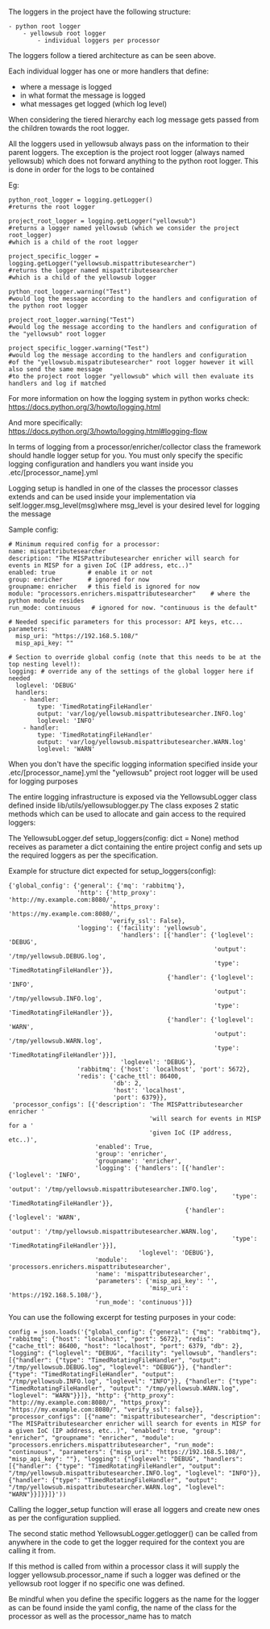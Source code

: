 The loggers in the project have the following structure:

```
- python root logger
    - yellowsub root logger
        - individual loggers per processor
```

The loggers follow a tiered architecture as can be seen above.

Each individual logger has one or more handlers that define:
* where a message is logged
* in what format the message is logged
* what messages get logged (which log level)

When considering the tiered hierarchy each log message gets passed from the children towards the root logger.

All the loggers used in yellowsub always pass on the information to their parent loggers. 
The exception is the project root logger (always named yellowsub) which does not forward anything to the python root logger. 
This is done in order for the logs to be contained


Eg:
```
python_root_logger = logging.getLogger() 
#returns the root logger

project_root_logger = logging.getLogger("yellowsub") 
#returns a logger named yellowsub (which we consider the project root_logger)
#which is a child of the root logger

project_specific_logger = logging.getLogger("yellowsub.mispattributesearcher") 
#returns the logger named mispattributesearcher
#which is a child of the yellowsub logger

python_root_logger.warning("Test")
#would log the message according to the handlers and configuration of the python root logger

project_root_logger.warning("Test")
#would log the message according to the handlers and configuration of the "yellowsub" root logger

project_specific_logger.warning("Test")
#would log the message according to the handlers and configuration 
#of the "yellowsub.mispatributesearcher" root logger however it will also send the same message
#to the project root logger "yellowsub" which will then evaluate its handlers and log if matched
```

For more information on how the logging system in python works check: https://docs.python.org/3/howto/logging.html

And more specifically: https://docs.python.org/3/howto/logging.html#logging-flow

In terms of logging from a processor/enricher/collector class the framework should handle logger setup for you. 
You must only specify the specific logging configuration and handlers you want inside you .etc/[processor_name].yml

Logging setup is handled in one of the classes the processor classes extends and can be used inside your implementation 
via self.logger.msg_level(msg)where msg_level is your desired level for logging the message

Sample config:
```buildoutcfg
# Minimum required config for a processor:
name: mispattributesearcher
description: "The MISPattributesearcher enricher will search for events in MISP for a given IoC (IP address, etc..)"
enabled: true         # enable it or not
group: enricher       # ignored for now
groupname: enricher   # this field is ignored for now
module: "processors.enrichers.mispattributesearcher"    # where the python module resides
run_mode: continuous   # ignored for now. "continuous is the default"

# Needed specific parameters for this processor: API keys, etc...
parameters:
  misp_uri: "https://192.168.5.108/"
  misp_api_key: ""

# Section to override global config (note that this needs to be at the top nesting level!):
logging: # override any of the settings of the global logger here if needed
  loglevel: 'DEBUG'
  handlers:
    - handler:
        type: 'TimedRotatingFileHandler'
        output: 'var/log/yellowsub.mispattributesearcher.INFO.log'
        loglevel: 'INFO'
    - handler:
        type: 'TimedRotatingFileHandler'
        output: 'var/log/yellowsub.mispattributesearcher.WARN.log'
        loglevel: 'WARN'
```

When you don't have the specific logging information specified inside your .etc/[processor_name].yml the "yellowsub" 
project root logger will be used for logging purposes

The entire logging infrastructure is exposed via the YellowsubLogger class defined inside lib/utils/yellowsublogger.py
The class exposes 2 static methods which can be used to allocate and gain access to the required loggers:

The YellowsubLogger.def setup_loggers(config: dict = None) method receives as parameter a dict containing the entire 
project config and sets up the required loggers as per the specification.

Example for structure dict expected for setup_loggers(config):
```buildoutcfg
{'global_config': {'general': {'mq': 'rabbitmq'},
                   'http': {'http_proxy': 'http://my.example.com:8080/',
                            'https_proxy': 'https://my.example.com:8080/',
                            'verify_ssl': False},
                   'logging': {'facility': 'yellowsub',
                               'handlers': [{'handler': {'loglevel': 'DEBUG',
                                                         'output': '/tmp/yellowsub.DEBUG.log',
                                                         'type': 'TimedRotatingFileHandler'}},
                                            {'handler': {'loglevel': 'INFO',
                                                         'output': '/tmp/yellowsub.INFO.log',
                                                         'type': 'TimedRotatingFileHandler'}},
                                            {'handler': {'loglevel': 'WARN',
                                                         'output': '/tmp/yellowsub.WARN.log',
                                                         'type': 'TimedRotatingFileHandler'}}],
                               'loglevel': 'DEBUG'},
                   'rabbitmq': {'host': 'localhost', 'port': 5672},
                   'redis': {'cache_ttl': 86400,
                             'db': 2,
                             'host': 'localhost',
                             'port': 6379}},
 'processor_configs': [{'description': 'The MISPattributesearcher enricher '
                                       'will search for events in MISP for a '
                                       'given IoC (IP address, etc..)',
                        'enabled': True,
                        'group': 'enricher',
                        'groupname': 'enricher',
                        'logging': {'handlers': [{'handler': {'loglevel': 'INFO',
                                                              'output': '/tmp/yellowsub.mispattributesearcher.INFO.log',
                                                              'type': 'TimedRotatingFileHandler'}},
                                                 {'handler': {'loglevel': 'WARN',
                                                              'output': '/tmp/yellowsub.mispattributesearcher.WARN.log',
                                                              'type': 'TimedRotatingFileHandler'}}],
                                    'loglevel': 'DEBUG'},
                        'module': 'processors.enrichers.mispattributesearcher',
                        'name': 'mispattributesearcher',
                        'parameters': {'misp_api_key': '',
                                       'misp_uri': 'https://192.168.5.108/'},
                        'run_mode': 'continuous'}]}
```

You can use the following excerpt for testing purposes in your code:
```buildoutcfg
config = json.loads('{"global_config": {"general": {"mq": "rabbitmq"}, "rabbitmq": {"host": "localhost", "port": 5672}, "redis": {"cache_ttl": 86400, "host": "localhost", "port": 6379, "db": 2}, "logging": {"loglevel": "DEBUG", "facility": "yellowsub", "handlers": [{"handler": {"type": "TimedRotatingFileHandler", "output": "/tmp/yellowsub.DEBUG.log", "loglevel": "DEBUG"}}, {"handler": {"type": "TimedRotatingFileHandler", "output": "/tmp/yellowsub.INFO.log", "loglevel": "INFO"}}, {"handler": {"type": "TimedRotatingFileHandler", "output": "/tmp/yellowsub.WARN.log", "loglevel": "WARN"}}]}, "http": {"http_proxy": "http://my.example.com:8080/", "https_proxy": "https://my.example.com:8080/", "verify_ssl": false}}, "processor_configs": [{"name": "mispattributesearcher", "description": "The MISPattributesearcher enricher will search for events in MISP for a given IoC (IP address, etc..)", "enabled": true, "group": "enricher", "groupname": "enricher", "module": "processors.enrichers.mispattributesearcher", "run_mode": "continuous", "parameters": {"misp_uri": "https://192.168.5.108/", "misp_api_key": ""}, "logging": {"loglevel": "DEBUG", "handlers": [{"handler": {"type": "TimedRotatingFileHandler", "output": "/tmp/yellowsub.mispattributesearcher.INFO.log", "loglevel": "INFO"}}, {"handler": {"type": "TimedRotatingFileHandler", "output": "/tmp/yellowsub.mispattributesearcher.WARN.log", "loglevel": "WARN"}}]}}]}'))
```

Calling the logger_setup function will erase all loggers and create new ones as per the configuration supplied.


The second static method YellowsubLogger.getlogger() can be called from anywhere in the code to get the logger required 
for the context you are calling it from.

If this method is called from within a processor class it will supply the logger yellowsub.processor_name if such a 
logger was defined or the yellowsub root logger if no specific one was defined.

Be mindful when you define the specific loggers as the name for the logger as can be found inside the yaml config, 
the name of the class for the processor as well as the processor_name has to match
  